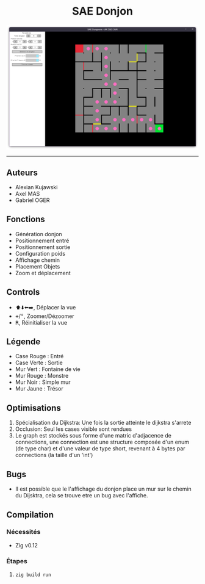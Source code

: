 # <div align="center">SAE Donjon</div>

<div align="center"><img src="assets/preview.png"/></div>

---

## Auteurs

- Alexian Kujawski
- Axel MAS
- Gabriel OGER

## Fonctions

- Génération donjon
- Positionnement entré
- Positionnement sortie
- Configuration poids
- Affichage chemin
- Placement Objets
- Zoom et déplacement

## Controls

- ⬆️⬇️⬅️➡️, Déplacer la vue
- <kbd>+</kbd>/<kbd>°</kbd>, Zoomer/Dézoomer
- <kbd>R</kbd>, Réinitialiser la vue

## Légende

- Case Rouge : Entré
- Case Verte : Sortie
- Mur Vert : Fontaine de vie
- Mur Rouge : Monstre
- Mur Noir : Simple mur
- Mur Jaune : Trésor

## Optimisations

1. Spécialisation du Dijkstra: Une fois la sortie atteinte le dijkstra s'arrete
2. Occlusion: Seul les cases visible sont rendues
3. Le graph est stockés sous forme d'une matric d'adjacence de connections, une connection est une structure composée d'un enum (de type char) et d'une valeur de type short, revenant à 4 bytes par connections (la taille d'un 'int')

## Bugs

- Il est possible que le l'affichage du donjon place un mur sur le chemin du Dijsktra, cela se trouve etre un bug avec l'affiche.

## Compilation

### Nécessités

- Zig v0.12

### Étapes

1. `zig build run`
